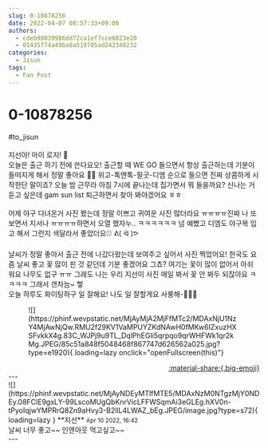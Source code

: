 ```yaml
---
slug: 0-10878256
date: 2022-04-07 08:57:33+09:00
authors:
  - cdeb98039986dd72ca1ef7cce6023e20
  - 01435f74a49ba8a519705ad242348232
categories:
  - Jisun
tags:
  - Fan Post
---
```


# 0-10878256

<div class="post-container" markdown="1">
<div class="content-container md-sidebar__scrollwrap" markdown="1">

\#to_jisun <br><br>지선아! 마이 로지! 🐾<br>오늘은 출근 하기 전에 쓴다요오! 출근할 때 WE GO 들으면서 항상 출근하는데 기분이 들떠지게 해서 정말 좋아요 👍🏻 위고-톡앤톡-필굿-디엠 순으로 들으면 진짜 상콤하게 시작한단 말이죠? 오늘 밤 근무라 아침 7시에 끝나는데 집가면서 뭐 들을까요? 신나는 거 듣고 싶은데 gam sun list 퇴근하면서 찾아 봐야겠어요 ㅎㅎ <br><br>어제 야구 다녀온거 사진 봤는데 정말 이쁘고 귀여운 사진 많더라요 ㅠㅠㅠㅠ진짜 나 또 보면서 지서나 ㅠㅠㅠㅠ하면서 오열 했자누.. ㅋㅋㅋㅋㅋㅋ 넘 예뻤고 디엠도 야구복 입고 해서 그런지 색달라서 좋았더요⚾️ ᕕ( ᐛ )ᕗ <br><br>날씨가 정말 좋아서 출근 전에 나갔다왔는데 보여주고 싶어서 사진 찍었어요! 한국도 요즘 날씨 좋고 꽃 많이 핀 것 같던데 기분 좋겠어요 그쵸? 여기는 꽃이 많이 없어서 아쉬워요 나무도 없구 ㅠㅠ 그래도 나는 우리 지선이 사진 매일 봐서 꽃 안 봐두 되잖아요 ㅋㅋㅋㅋ 그래서 갠차늠~ 헿 <br> 오늘 하루도 화이팅하구 일 잘해요! 나도 일 잘할게요 사룽해-🫶🏻🖤<br>
<figure markdown="1">
![](https://phinf.wevpstatic.net/MjAyMjA2MjFfMTc2/MDAxNjU1NzY4MjAwNjQw.RMU2f29KV1VaMPUYZKdNAwH0fMKw6IZxuzHXSFvkkX4g.83C_WJPj9u9TL_DqlPhEGIi5qrpqo9qrWHFWk1qr2kMg.JPEG/85c51a848f5048468f867747d626562a025.jpg?type=e1920){ loading=lazy onclick="openFullscreen(this)"}
</figure>


</div>
</div>

<div style="text-align: right;" markdown="1">
<a href="https://weverse.io/fromis9/fanpost/0-10878256" style="text-align: right;">:material-share:{.big-emoji}</a>
</div>
---

<div class="comments-container md-sidebar__scrollwrap" markdown="1">
<div class="comment" markdown="1">
<div class='id-container' markdown="1">
![](https://phinf.wevpstatic.net/MjAyNDEyMTlfMTE5/MDAxNzM0NTgzMjY0NDEy.08FClE9gxLY-99LscoMUgQbKnrVicLFFWSqmAi3eGLEg.hXV0n-tPyoIqjwYMPRrQ8Zn9aHvy3-B2llL4LWAZ_bEg.JPEG/image.jpg?type=s72){ loading=lazy }
**<span class="artist">지선</span>** <small>Apr 10 2022, 16:42</small><br>
</div>
<div class='comment-body' markdown="1">
날씨 너무 좋고~~ 인앤아웃 먹고싶고~~
</div>
</div>
</div>
---
